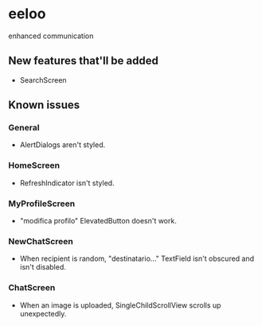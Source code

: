 # eeloo

enhanced communication

## New features that'll be added

* SearchScreen

## Known issues

### General

* AlertDialogs aren't styled.

### HomeScreen

* RefreshIndicator isn't styled.

### MyProfileScreen

* "modifica profilo" ElevatedButton doesn't work.

### NewChatScreen

* When recipient is random, "destinatario..." TextField isn't obscured and isn't disabled.

### ChatScreen

* When an image is uploaded, SingleChildScrollView scrolls up unexpectedly.
